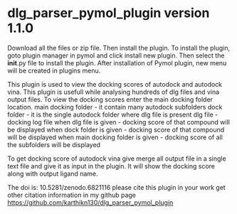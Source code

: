 # dlg_parser_pymol_plugin version 1.1.0
Download all the files or zip file.
Then install the plugin.
To install the plugin, goto plugin manager in pymol and click install new plugin.
Then select the __init__.py file to install the plugin.
After installation of Pymol plugin, new menu will be created in plugins menu.

This plugin is used to view the docking scores of autodock and autodock vina.
This plugin is usefull while analysing hundreds of dlg files and vina output files.
To view the docking scores enter the main docking folder location.
        main docking folder - it contain many autodock subfolders 
        dock folder         - it is the single autodock folder where dlg file is present
        dlg file            -  docking log file
when dlg file is given      - docking score of that compound will be displayed
when dock folder is given   - docking score of that compound will be displayed
when main docking folder is given - docking score of all the subfolders will be displayed

To get docking score of autodock vina give merge all output file in a single text file and give it as input in the plugin. It will show the docking score along with output ligand name.

The doi is: 10.5281/zenodo.6821116
please cite this plugin in your work
get other citation information in my github page
https://github.com/karthikn130/dlg_parser_pymol_plugin